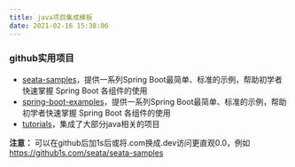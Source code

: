 ```yaml
---
title: java项目集成模板
date: 2021-02-16 15:38:06
---
```


### github实用项目

* [seata-samples](https://github.com/seata/seata-samples)，提供一系列Spring Boot最简单、标准的示例，帮助初学者快速掌握 Spring Boot 各组件的使用
* [spring-boot-examples](https://github.com/ityouknow/spring-boot-examples)，提供一系列Spring Boot最简单、标准的示例，帮助初学者快速掌握 Spring Boot 各组件的使用
* [tutorials](https://github.com/eugenp/tutorials)，集成了大部分java相关的项目


**注意：** 可以在github后加1s后或将.com换成.dev访问更直观0.0，例如 https://github1s.com/seata/seata-samples
